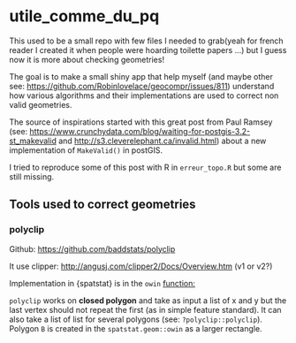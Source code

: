 # utile_comme_du_pq

This used to be a small repo with few files I needed to grab(yeah for french reader I created it when people were hoarding toilette papers ...) but I guess now it is more about checking geometries! 

The goal is to make a small shiny app that help myself (and maybe other see: https://github.com/Robinlovelace/geocompr/issues/811) understand how various algorithms and their implementations are used to correct non valid geometries. 

The source of inspirations started with this great post from Paul Ramsey (see: https://www.crunchydata.com/blog/waiting-for-postgis-3.2-st_makevalid and http://s3.cleverelephant.ca/invalid.html) about a new implementation of `MakeValid()` in postGIS. 

I tried to reproduce some of this post with R in `erreur_topo.R` but some are still missing.  

## Tools used to correct geometries

### polyclip 

Github: https://github.com/baddstats/polyclip

It use clipper: http://angusj.com/clipper2/Docs/Overview.htm (v1 or v2?) 

Implementation in {spatstat} is in the `owin` [function:]( https://github.com/spatstat/spatstat.geom/blob/d90441de5ce18aeab1767d11d4da3e3914e49bc7/R/window.R#L230-L240)

`polyclip` works on **closed polygon** and take as input a list of x and y but the last vertex should not repeat the first (as in simple feature standard). It can also take a list of list for several polygons (see: `?polyclip::polyclip`). Polygon `B` is created in the `spatstat.geom::owin` as a larger rectangle.


